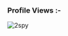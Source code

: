 <p align="right"> <h3>Profile Views :-</h3> <img src="https://komarev.com/ghpvc/?username=2spy&label=Profile%20views&color=0e75b6&style=flat"
    alt="2spy"/> 
  </p
